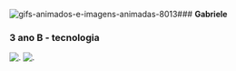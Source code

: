 ![gifs-animados-e-imagens-animadas-8013](https://github.com/GabrieleDomingos/GabrieleDomingos/assets/170113735/0d81b7a1-b4b4-47d0-8cf0-405db008e90c)### **Gabriele**
### 3 ano B - tecnologia
![.](https://github.com/GabrieleDomingos/GabrieleDomingos/assets/170113735/29d3ebe3-b066-4df5-8c3e-fe047712f5c9)
![.](https://github.com/GabrieleDomingos/GabrieleDomingos/assets/170113735/02ceaad5-a9f9-4763-bfa8-0d6cb13f62a0)









<!--
**GabrieleDomingos/GabrieleDomingos** is a ✨ _special_ ✨ repository because its `README.md` (this file) appears on your GitHub profile.

Here are some ideas to get you started:

- 🔭 I’m currently working on ...
- 🌱 I’m currently learning ...
- 👯 I’m looking to collaborate on ...
- 🤔 I’m looking for help with ...
- 💬 Ask me about ...
- 📫 How to reach me: ...
- 😄 Pronouns: ...
- ⚡ Fun fact: ...
-->
